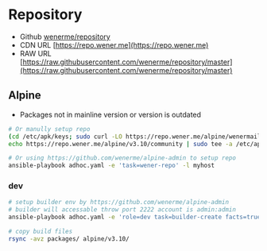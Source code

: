 # Repository
* Github [wenerme/repository](https://github.com/wenerme/repository)
* CDN URL [https://repo.wener.me](https://repo.wener.me)
* RAW URL [https://raw.githubusercontent.com/wenerme/repository/master](https://raw.githubusercontent.com/wenerme/repository/master)

## Alpine
* Packages not in mainline version or version is outdated

```bash
# Or manully setup repo
(cd /etc/apk/keys; sudo curl -LO https://repo.wener.me/alpine/wenermail@gmail.com-5dc8c7cd.rsa.pub )
echo https://repo.wener.me/alpine/v3.10/community | sudo tee -a /etc/apk/repositories

# Or using https://github.com/wenerme/alpine-admin to setup repo
ansible-playbook adhoc.yaml -e 'task=wener-repo' -l myhost
```

### dev
```bash
# setup builder env by https://github.com/wenerme/alpine-admin 
# builder will accessable throw port 2222 account is admin:admin
ansible-playbook adhoc.yaml -e 'role=dev task=builder-create facts=true host_data_path=/data/build' -l hostwithdocker

# copy build files
rsync -avz packages/ alpine/v3.10/
```
